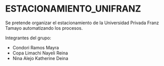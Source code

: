 # ESTACIONAMIENTO_UNIFRANZ
Se pretende organizar el estacionamiento de la Universidad Privada Franz Tamayo automatizando los procesos.

Integrantes del grupo:
 - Condori Ramos Mayra 
 - Copa Limachi Nayeli Reina
 - Nina Alejo Katherine Deina
